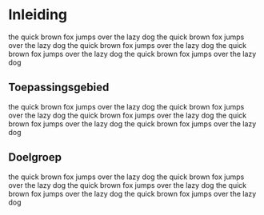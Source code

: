 # Inleiding

the quick brown fox jumps over the lazy dog
the quick brown fox jumps over the lazy dog
the quick brown fox jumps over the lazy dog
the quick brown fox jumps over the lazy dog
the quick brown fox jumps over the lazy dog

## Toepassingsgebied

the quick brown fox jumps over the lazy dog
the quick brown fox jumps over the lazy dog
the quick brown fox jumps over the lazy dog
the quick brown fox jumps over the lazy dog
the quick brown fox jumps over the lazy dog

## Doelgroep

the quick brown fox jumps over the lazy dog
the quick brown fox jumps over the lazy dog
the quick brown fox jumps over the lazy dog
the quick brown fox jumps over the lazy dog
the quick brown fox jumps over the lazy dog